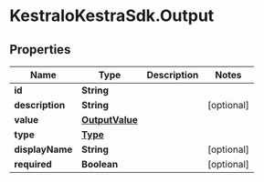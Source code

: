 # KestraIoKestraSdk.Output

## Properties

Name | Type | Description | Notes
------------ | ------------- | ------------- | -------------
**id** | **String** |  | 
**description** | **String** |  | [optional] 
**value** | [**OutputValue**](OutputValue.md) |  | 
**type** | [**Type**](Type.md) |  | 
**displayName** | **String** |  | [optional] 
**required** | **Boolean** |  | [optional] 


